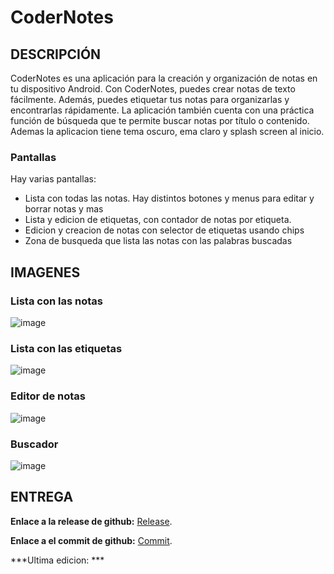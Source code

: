 # CoderNotes

## DESCRIPCIÓN
CoderNotes es una aplicación para la creación y organización de notas en tu dispositivo Android. Con CoderNotes, puedes crear notas de texto fácilmente. Además, puedes etiquetar tus notas para organizarlas y encontrarlas rápidamente. La aplicación también cuenta con una práctica función de búsqueda que te permite buscar notas por título o contenido.
Ademas la aplicacion tiene tema oscuro, ema claro y splash screen al inicio.


### Pantallas

Hay varias pantallas:
* Lista con todas las notas. Hay distintos botones y menus para editar y borrar notas y mas
* Lista y edicion de etiquetas, con contador de notas por etiqueta.
* Edicion y creacion de notas con selector de etiquetas usando chips
* Zona de busqueda que lista las notas con las palabras buscadas

## IMAGENES

### Lista con las notas
![image](https://user-images.githubusercontent.com/45735795/231711804-287dfc94-49f4-4af2-a992-37ad8c3d657e.png)

### Lista con las etiquetas
![image](https://user-images.githubusercontent.com/45735795/231712488-3eee1ad5-3481-4afc-9354-5bd5db4b2206.png)

### Editor de notas
![image](https://user-images.githubusercontent.com/45735795/231712636-3dfe9f51-7803-456f-8c0b-ed64a4972022.png)

### Buscador
![image](https://user-images.githubusercontent.com/45735795/231712731-d015fc53-610c-4b33-9c78-8a0def08becc.png)

## ENTREGA

**Enlace a la release de github:** [Release](https://github.com/TheCoderGamer/CoderNotes/releases/tag/v1).

**Enlace a el commit de github:** [Commit](https://github.com/TheCoderGamer/CoderNotes/commit/59383d2ced59199a6dcd4a84b049fb3f43c74d03).



***Ultima edicion: ***
